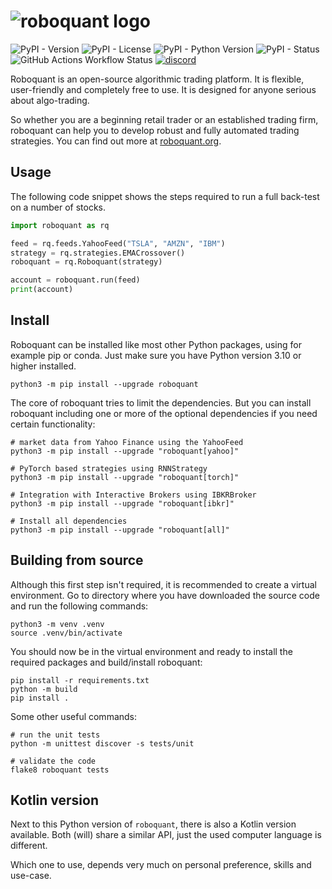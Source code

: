 
# ![roboquant logo](https://github.com/neurallayer/roboquant.py/raw/main/docs/roboquant_header.png)

![PyPI - Version](https://img.shields.io/pypi/v/roboquant)
![PyPI - License](https://img.shields.io/pypi/l/roboquant)
![PyPI - Python Version](https://img.shields.io/pypi/pyversions/roboquant)
![PyPI - Status](https://img.shields.io/pypi/status/roboquant)
![GitHub Actions Workflow Status](https://img.shields.io/github/actions/workflow/status/neurallayer/roboquant.py/python-package.yml)
[![discord](https://img.shields.io/discord/954650958300856340?label=discord)](https://discord.com/channels/954650958300856340/954650958300856343)

Roboquant is an open-source algorithmic trading platform. It is flexible, user-friendly and completely free to use. It is designed for anyone serious about algo-trading. 

So whether you are a beginning retail trader or an established trading firm, roboquant can help you to develop robust and fully automated trading strategies. You can find out more at [roboquant.org](https://roboquant.org).

## Usage
The following code snippet shows the steps required to run a full back-test on a number of stocks.

```python
import roboquant as rq

feed = rq.feeds.YahooFeed("TSLA", "AMZN", "IBM")
strategy = rq.strategies.EMACrossover()
roboquant = rq.Roboquant(strategy)

account = roboquant.run(feed)
print(account)
```

## Install
Roboquant can be installed like most other Python packages, using for example pip or conda. Just make sure you have Python version 3.10 or higher installed.

```shell
python3 -m pip install --upgrade roboquant
```

The core of roboquant tries to limit the dependencies. But you can install roboquant including one or more of the optional dependencies if you need certain functionality:

```shell
# market data from Yahoo Finance using the YahooFeed
python3 -m pip install --upgrade "roboquant[yahoo]"

# PyTorch based strategies using RNNStrategy
python3 -m pip install --upgrade "roboquant[torch]"

# Integration with Interactive Brokers using IBKRBroker
python3 -m pip install --upgrade "roboquant[ibkr]"

# Install all dependencies
python3 -m pip install --upgrade "roboquant[all]"
```

## Building from source
Although this first step isn't required, it is recommended to create a virtual environment. Go to directory where you have downloaded the source code and run the following commands:

```shell
python3 -m venv .venv
source .venv/bin/activate
```

You should now be in the virtual environment and ready to install the required packages and build/install roboquant:

```shell
pip install -r requirements.txt
python -m build
pip install .
```

Some other useful commands:

```shell
# run the unit tests
python -m unittest discover -s tests/unit 

# validate the code
flake8 roboquant tests
```

## Kotlin version
Next to this Python version of `roboquant`, there is also a Kotlin version available. Both (will) share a similar API, just the used computer language is different.

Which one to use, depends very much on personal preference, skills and use-case.
